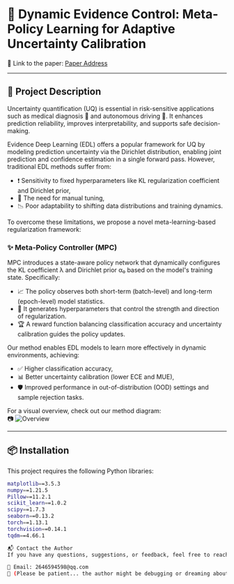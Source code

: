 # 🚀 Dynamic Evidence Control: Meta-Policy Learning for Adaptive Uncertainty Calibration

📄 Link to the paper: [Paper Address](#)

---

## 🧠 Project Description

Uncertainty quantification (UQ) is essential in risk-sensitive applications such as medical diagnosis 🏥 and autonomous driving 🚗. It enhances prediction reliability, improves interpretability, and supports safe decision-making.

Evidence Deep Learning (EDL) offers a popular framework for UQ by modeling prediction uncertainty via the Dirichlet distribution, enabling joint prediction and confidence estimation in a single forward pass. However, traditional EDL methods suffer from:

- ❗ Sensitivity to fixed hyperparameters like KL regularization coefficient and Dirichlet prior,
- 🔧 The need for manual tuning,
- 📉 Poor adaptability to shifting data distributions and training dynamics.

To overcome these limitations, we propose a novel meta-learning-based regularization framework:

### ✨ Meta-Policy Controller (MPC)

MPC introduces a state-aware policy network that dynamically configures the KL coefficient λ and Dirichlet prior α₀ based on the model's training state. Specifically:

- 📈 The policy observes both short-term (batch-level) and long-term (epoch-level) model statistics.
- 🎯 It generates hyperparameters that control the strength and direction of regularization.
- 🏆 A reward function balancing classification accuracy and uncertainty calibration guides the policy updates.

Our method enables EDL models to learn more effectively in dynamic environments, achieving:

- ✅ Higher classification accuracy,
- 📊 Better uncertainty calibration (lower ECE and MUE),
- 🛡️ Improved performance in out-of-distribution (OOD) settings and sample rejection tasks.

For a visual overview, check out our method diagram:  
📷 ![Overview]([overview.png](https://github.com/xi-xiaoran/Meta-Policy-Controller/blob/main/Pictures/overview.png))

---

## 📦 Installation

This project requires the following Python libraries:

```bash
matplotlib==3.5.3
numpy==1.21.5
Pillow==11.2.1
scikit_learn==1.0.2
scipy==1.7.3
seaborn==0.13.2
torch==1.13.1
torchvision==0.14.1
tqdm==4.66.1

📬 Contact the Author
If you have any questions, suggestions, or feedback, feel free to reach out:

📧 Email: 2646594598@qq.com
💬 (Please be patient... the author might be debugging or dreaming about NeurIPS deadlines 😅)
